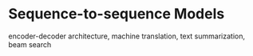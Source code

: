 # Sequence-to-sequence Models

encoder-decoder architecture, machine translation, text summarization, beam search 